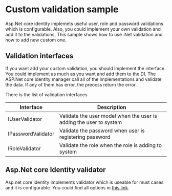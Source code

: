 # Custom validation sample
Asp.Net core identity implemets useful user, role and password validations which is configurable. Also, you could implement your own validation and add it to the validations, This sample shows how to use .Net validation and how to add new custom one.

## Validation interfaces
If you want add your custom validation, you should implement the interface. You could implement as much as you want and add them to the DI. The ASP.Net core identity manager call all of the implementations and validate the data. If any of them has error, the preocss return the error.

There is the list of validation interfaces

Interface | Description
--- | ---
IUserValidator | Validate the user model when the user is adding the user to system
IPasswordValidator | Validate the password when user is registering password
IRoleValidator | Validate the role when the role is adding to system 

## Asp.Net core Identity validator
Asp.net core identity implements validator which is useable for must cases and it is configurable. You could find all options in [this link](https://learn.microsoft.com/en-us/aspnet/core/security/authentication/identity-configuration). 